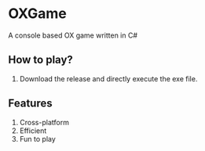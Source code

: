 # OXGame
A console based OX game written in C#

## How to play?
1. Download the release and directly execute the exe file.

## Features
1. Cross-platform
2. Efficient
3. Fun to play
